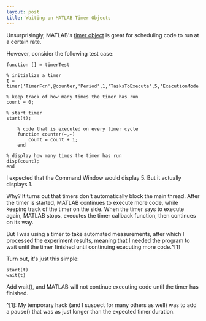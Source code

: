 ```yaml
---
layout: post
title: Waiting on MATLAB Timer Objects
---
```


Unsurprisingly, MATLAB's [timer object][timer object] is great for scheduling code to run at a certain rate.

However, consider the following test case:

<pre><code>function [] = timerTest

% initialize a timer
t = timer('TimerFcn',@counter,'Period',1,'TasksToExecute',5,'ExecutionMode','fixedRate');

% keep track of how many times the timer has run
count = 0;

% start timer
start(t);

    % code that is executed on every timer cycle
    function counter(~,~)
        count = count + 1;
    end

% display how many times the timer has run
disp(count);
end
</code></pre>

I expected that the Command Window would display 5. But it actually displays 1.

Why? It turns out that timers don't automatically block the main thread. After the timer is started, MATLAB continues to execute more code, while keeping track of the timer on the side. When the timer says to execute again, MATLAB stops, executes the timer callback function, then continues on its way.

But I was using a timer to take automated measurements, after which I processed the experiment results, meaning that I needed the program to wait until the timer finished until continuing executing more code.^[1]

Turn out, it's just this simple:

<pre><code>start(t)
wait(t)
</code></pre>

Add wait(), and MATLAB will not continue executing code until the timer has finished.

[timer object]: http://www.mathworks.com/help/matlab/ref/timer-class.html

^[1]: My temporary hack (and I suspect for many others as well) was to add a pause() that was as just longer than the expected timer duration.
